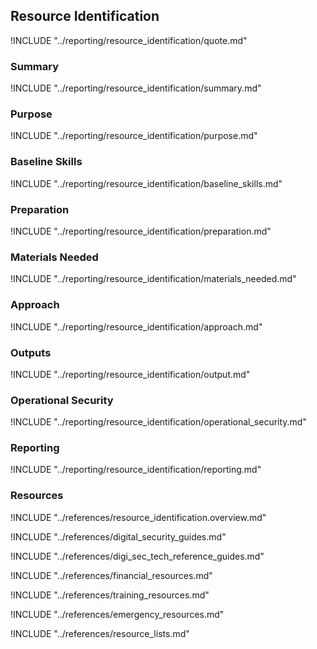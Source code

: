 ## Resource Identification

!INCLUDE "../reporting/resource_identification/quote.md"

### Summary

!INCLUDE "../reporting/resource_identification/summary.md"

### Purpose

!INCLUDE "../reporting/resource_identification/purpose.md"

### Baseline Skills

!INCLUDE "../reporting/resource_identification/baseline_skills.md"

### Preparation

!INCLUDE "../reporting/resource_identification/preparation.md"

### Materials Needed

!INCLUDE "../reporting/resource_identification/materials_needed.md"

### Approach

!INCLUDE "../reporting/resource_identification/approach.md"

### Outputs

!INCLUDE "../reporting/resource_identification/output.md"

### Operational Security

!INCLUDE "../reporting/resource_identification/operational_security.md"

### Reporting

!INCLUDE "../reporting/resource_identification/reporting.md"

### Resources

!INCLUDE "../references/resource_identification.overview.md"

!INCLUDE "../references/digital_security_guides.md"

!INCLUDE "../references/digi_sec_tech_reference_guides.md"

!INCLUDE "../references/financial_resources.md"

!INCLUDE "../references/training_resources.md"

!INCLUDE "../references/emergency_resources.md"

!INCLUDE "../references/resource_lists.md"
